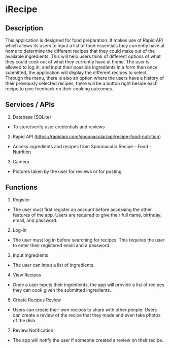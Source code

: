 # iRecipe

## Description 
This application is designed for food preparation. It makes use of Rapid API which allows its users to input a list of food essentials they currently have at home to determine the different recipes that they could make out of the available ingredients. This will help users think of different options of what they could cook out of what they currently have at home. The user is allowed to log in, and input their possible ingredients in a form then once submitted, the application will display the different recipes to select. Through the menu, there is also an option where the users have a history of their previously selected recipes, there will be a button right beside each recipe to give feedback on their cooking outcomes. 

## Services / APIs 
1. Database (SQLite)
- To store/verify user credentials and reviews
2. Rapid API (https://rapidapi.com/spoonacular/api/recipe-food-nutrition)
- Access ingredients and recipes from Spoonacular Recipe - Food - Nutrition 
3. Camera
- Pictures taken by the user for reviews or for posting 

## Functions
1. Register
- The user must first register an account before accessing the other features of the app. Users are required to give their full name, birthday, email, and password.
2. Log-in
- The user must log in before searching for recipes. This requires the user to enter their registered email and a password.
3. Input Ingredients
- The user can input a list of ingredients.
4. View Recipes
- Once a user inputs their ingredients, the app will provide a list of recipes they can cook given the submitted ingredients.
6. Create Recipes Review
- Users can create their own recipes to share with other people. Users can create a review of the recipe that they made and even take photos of the dish.
7. Review Notification
- The app will notify the user if someone created a review on their recipe.
